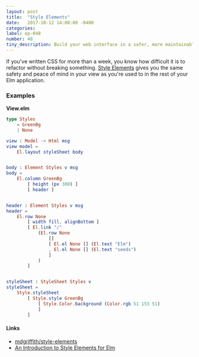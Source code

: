```yaml
---
layout: post
title:  "Style Elements"
date:   2017-10-12 14:00:00 -0400
categories:
label: ep-048
number: 48
tiny_description: Build your web interface in a safer, more maintainable way.
---
```


If you've written CSS for more than a week, you know how difficult it is to refactor without breaking something. [Style Elements](http://package.elm-lang.org/packages/mdgriffith/style-elements/latest) gives you the same safety and peace of mind in your view as you're used to in the rest of your Elm application.

### Examples

**View.elm**

```elm
type Styles
    = GreenBg
    | None

view : Model -> Html msg
view model =
    El.layout styleSheet body


body : Element Styles v msg
body =
    El.column GreenBg
        [ height (px 300) ]
        [ header ]


header : Element Styles v msg
header =
    El.row None
        [ width fill, alignBottom ]
        [ El.link "/"
            (El.row None
                []
                [ El.el None [] (El.text "Elm")
                , El.el None [] (El.text "seeds")
                ]
            )
        ]


styleSheet : StyleSheet Styles v
styleSheet =
    Style.styleSheet
        [ Style.style GreenBg
            [ Style.Color.background (Color.rgb 51 153 51)
            ]
        ]
```

#### Links

* [mdgriffith/style-elements](http://package.elm-lang.org/packages/mdgriffith/style-elements/latest)
* [An Introduction to Style Elements for Elm](https://mdgriffith.gitbooks.io/style-elements/content/)
